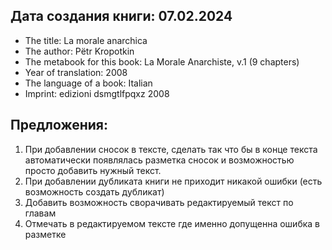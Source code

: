 ## Дата создания книги: 07.02.2024

+ The title: La morale anarchica
+ The author: Pëtr Kropotkin
+ The metabook for this book: La Morale Anarchiste, v.1 (9 chapters)
+ Year of translation: 2008
+ The language of a book: Italian
+ Imprint: edizioni dsmgtlfpqxz 2008


## Предложения:
1. При добавлении сносок в тексте, сделать так что бы в конце текста автоматически появлялась разметка сносок и возможностью просто добавить нужный текст.
2. При добавлении дубликата книги не приходит никакой ошибки (есть возможность создать дубликат)
3. Добавить возможность сворачивать редактируемый текст по главам
4. Отмечать в редактируемом тексте где именно допущенна ошибка в разметке 
